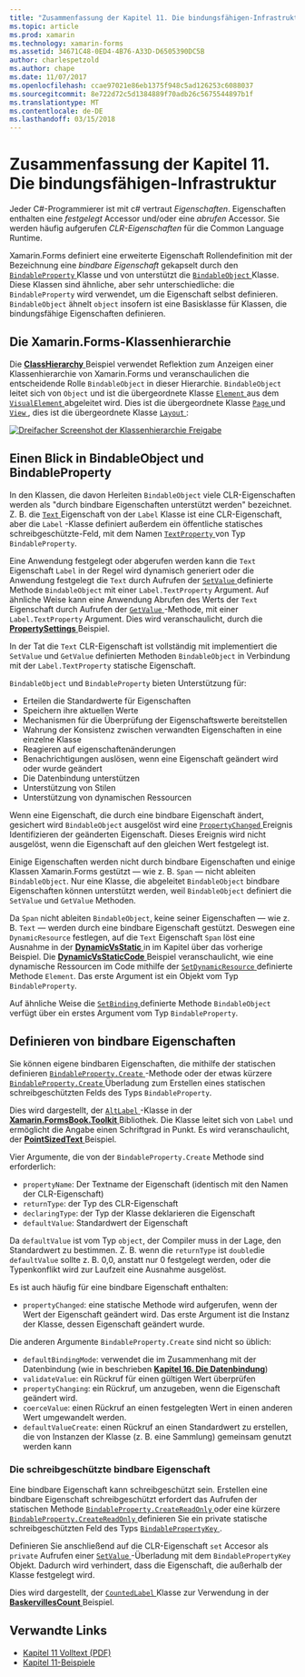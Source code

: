 ```yaml
---
title: "Zusammenfassung der Kapitel 11. Die bindungsfähigen-Infrastruktur"
ms.topic: article
ms.prod: xamarin
ms.technology: xamarin-forms
ms.assetid: 34671C48-0ED4-4B76-A33D-D6505390DC5B
author: charlespetzold
ms.author: chape
ms.date: 11/07/2017
ms.openlocfilehash: ccae97021e86eb1375f948c5ad126253c6088037
ms.sourcegitcommit: 8e722d72c5d1384889f70adb26c5675544897b1f
ms.translationtype: MT
ms.contentlocale: de-DE
ms.lasthandoff: 03/15/2018
---
```

# <a name="summary-of-chapter-11-the-bindable-infrastructure"></a>Zusammenfassung der Kapitel 11. Die bindungsfähigen-Infrastruktur

Jeder C#-Programmierer ist mit c# vertraut *Eigenschaften*. Eigenschaften enthalten eine *festgelegt* Accessor und/oder eine *abrufen* Accessor. Sie werden häufig aufgerufen *CLR-Eigenschaften* für die Common Language Runtime.

Xamarin.Forms definiert eine erweiterte Eigenschaft Rollendefinition mit der Bezeichnung eine *bindbare Eigenschaft* gekapselt durch den [ `BindableProperty` ](https://developer.xamarin.com/api/type/Xamarin.Forms.BindableProperty/) Klasse und von unterstützt die [ `BindableObject` ](https://developer.xamarin.com/api/type/Xamarin.Forms.BindableObject/)Klasse. Diese Klassen sind ähnliche, aber sehr unterschiedliche: die `BindableProperty` wird verwendet, um die Eigenschaft selbst definieren. `BindableObject` ähnelt `object` insofern ist eine Basisklasse für Klassen, die bindungsfähige Eigenschaften definieren.

## <a name="the-xamarinforms-class-hierarchy"></a>Die Xamarin.Forms-Klassenhierarchie

Die [ **ClassHierarchy** ](https://github.com/xamarin/xamarin-forms-book-samples/tree/master/Chapter11/ClassHierarchy) Beispiel verwendet Reflektion zum Anzeigen einer Klassenhierarchie von Xamarin.Forms und veranschaulichen die entscheidende Rolle `BindableObject` in dieser Hierarchie. `BindableObject` leitet sich von `Object` und ist die übergeordnete Klasse [ `Element` ](https://developer.xamarin.com/api/type/Xamarin.Forms.Element/) aus dem [ `VisualElement` ](https://developer.xamarin.com/api/type/Xamarin.Forms.VisualElement/) abgeleitet wird. Dies ist die übergeordnete Klasse [ `Page` ](https://developer.xamarin.com/api/type/Xamarin.Forms.Page/) und [ `View` ](https://developer.xamarin.com/api/type/Xamarin.Forms.View/), dies ist die übergeordnete Klasse [ `Layout` ](https://developer.xamarin.com/api/type/Xamarin.Forms.Layout/):

[![Dreifacher Screenshot der Klassenhierarchie Freigabe](images/ch11fg01-small.png "Klasse Hierarchie Freigabe")](images/ch11fg01-large.png#lightbox "Klasse Hierarchie freigeben")

## <a name="a-peek-into-bindableobject-and-bindableproperty"></a>Einen Blick in BindableObject und BindableProperty

In den Klassen, die davon Herleiten `BindableObject` viele CLR-Eigenschaften werden als "durch bindbare Eigenschaften unterstützt werden" bezeichnet. Z. B. die [ `Text` ](https://developer.xamarin.com/api/property/Xamarin.Forms.Label.Text/) Eigenschaft von der `Label` Klasse ist eine CLR-Eigenschaft, aber die `Label` -Klasse definiert außerdem ein öffentliche statisches schreibgeschützte-Feld, mit dem Namen [ `TextProperty` ](https://developer.xamarin.com/api/property/Xamarin.Forms.Label.TextProperty/) von Typ `BindableProperty`.

Eine Anwendung festgelegt oder abgerufen werden kann die `Text` Eigenschaft `Label` in der Regel wird dynamisch generiert oder die Anwendung festgelegt die `Text` durch Aufrufen der [ `SetValue` ](https://developer.xamarin.com/api/member/Xamarin.Forms.BindableObject.SetValue/p/Xamarin.Forms.BindableProperty/System.Object/) definierte Methode `BindableObject` mit einer `Label.TextProperty` Argument. Auf ähnliche Weise kann eine Anwendung Abrufen des Werts der `Text` Eigenschaft durch Aufrufen der [ `GetValue` ](https://developer.xamarin.com/api/member/Xamarin.Forms.BindableObject.GetValue/p/Xamarin.Forms.BindableProperty/) -Methode, mit einer `Label.TextProperty` Argument. Dies wird veranschaulicht, durch die [ **PropertySettings** ](https://github.com/xamarin/xamarin-forms-book-samples/tree/master/Chapter11/PropertySettings) Beispiel.

In der Tat die `Text` CLR-Eigenschaft ist vollständig mit implementiert die `SetValue` und `GetValue` definierten Methoden `BindableObject` in Verbindung mit der `Label.TextProperty` statische Eigenschaft.

`BindableObject` und `BindableProperty` bieten Unterstützung für:

- Erteilen die Standardwerte für Eigenschaften
- Speichern ihre aktuellen Werte
- Mechanismen für die Überprüfung der Eigenschaftswerte bereitstellen
- Wahrung der Konsistenz zwischen verwandten Eigenschaften in eine einzelne Klasse
- Reagieren auf eigenschaftenänderungen
- Benachrichtigungen auslösen, wenn eine Eigenschaft geändert wird oder wurde geändert
- Die Datenbindung unterstützen
- Unterstützung von Stilen
- Unterstützung von dynamischen Ressourcen

Wenn eine Eigenschaft, die durch eine bindbare Eigenschaft ändert, gesichert wird `BindableObject` ausgelöst wird eine [ `PropertyChanged` ](https://developer.xamarin.com/api/event/Xamarin.Forms.BindableObject.PropertyChanged/) Ereignis Identifizieren der geänderten Eigenschaft. Dieses Ereignis wird nicht ausgelöst, wenn die Eigenschaft auf den gleichen Wert festgelegt ist.

Einige Eigenschaften werden nicht durch bindbare Eigenschaften und einige Klassen Xamarin.Forms gestützt &mdash; wie z. B. `Span` &mdash; nicht ableiten `BindableObject`. Nur eine Klasse, die abgeleitet `BindableObject` bindbare Eigenschaften können unterstützt werden, weil `BindableObject` definiert die `SetValue` und `GetValue` Methoden.

Da `Span` nicht ableiten `BindableObject`, keine seiner Eigenschaften &mdash; wie z. B. `Text` &mdash; werden durch eine bindbare Eigenschaft gestützt. Deswegen eine `DynamicResource` festlegen, auf die `Text` Eigenschaft `Span` löst eine Ausnahme in der [ **DynamicVsStatic** ](https://github.com/xamarin/xamarin-forms-book-samples/tree/master/Chapter10/DynamicVsStatic) in im Kapitel über das vorherige Beispiel. Die [ **DynamicVsStaticCode** ](https://github.com/xamarin/xamarin-forms-book-samples/tree/master/Chapter11/DynamicVsStaticCode) Beispiel veranschaulicht, wie eine dynamische Ressourcen im Code mithilfe der [ `SetDynamicResource` ](https://developer.xamarin.com/api/member/Xamarin.Forms.Element.SetDynamicResource/p/Xamarin.Forms.BindableProperty/System.String/) definierte Methode `Element`. Das erste Argument ist ein Objekt vom Typ `BindableProperty`.

Auf ähnliche Weise die [ `SetBinding` ](https://developer.xamarin.com/api/member/Xamarin.Forms.BindableObject.SetBinding/p/Xamarin.Forms.BindableProperty/Xamarin.Forms.BindingBase/) definierte Methode `BindableObject` verfügt über ein erstes Argument vom Typ `BindableProperty`.

## <a name="defining-bindable-properties"></a>Definieren von bindbare Eigenschaften

Sie können eigene bindbaren Eigenschaften, die mithilfe der statischen definieren [ `BindableProperty.Create` ](https://developer.xamarin.com/api/member/Xamarin.Forms.BindableProperty.Create/p/System.String/System.Type/System.Type/System.Object/Xamarin.Forms.BindingMode/Xamarin.Forms.BindableProperty+ValidateValueDelegate/Xamarin.Forms.BindableProperty+BindingPropertyChangedDelegate/Xamarin.Forms.BindableProperty+BindingPropertyChangingDelegate/Xamarin.Forms.BindableProperty+CoerceValueDelegate/Xamarin.Forms.BindableProperty+CreateDefaultValueDelegate/) -Methode oder der etwas kürzere [ `BindableProperty.Create` ](https://developer.xamarin.com/api/member/Xamarin.Forms.BindableProperty.Create/p/System.String/System.Type/System.Type/System.Object/Xamarin.Forms.BindingMode/Xamarin.Forms.BindableProperty+ValidateValueDelegate/Xamarin.Forms.BindableProperty+BindingPropertyChangedDelegate/Xamarin.Forms.BindableProperty+BindingPropertyChangingDelegate/Xamarin.Forms.BindableProperty+CoerceValueDelegate/) Überladung zum Erstellen eines statischen schreibgeschützten Felds des Typs `BindableProperty`.

Dies wird dargestellt, der [ `AltLabel` ](https://github.com/xamarin/xamarin-forms-book-samples/blob/master/Libraries/Xamarin.FormsBook.Toolkit/Xamarin.FormsBook.Toolkit/AltLabel.cs) -Klasse in der [ **Xamarin.FormsBook.Toolkit** ](https://github.com/xamarin/xamarin-forms-book-samples/tree/master/Libraries/Xamarin.FormsBook.Toolkit) Bibliothek. Die Klasse leitet sich von `Label` und ermöglicht die Angabe einen Schriftgrad in Punkt. Es wird veranschaulicht, der [ **PointSizedText** ](https://github.com/xamarin/xamarin-forms-book-samples/tree/master/Chapter11/PointSizedText) Beispiel.

Vier Argumente, die von der `BindableProperty.Create` Methode sind erforderlich:

- `propertyName`: Der Textname der Eigenschaft (identisch mit den Namen der CLR-Eigenschaft)
- `returnType`: der Typ des CLR-Eigenschaft
- `declaringType`: der Typ der Klasse deklarieren die Eigenschaft
- `defaultValue`: Standardwert der Eigenschaft

Da `defaultValue` ist vom Typ `object`, der Compiler muss in der Lage, den Standardwert zu bestimmen. Z. B. wenn die `returnType` ist `double`die `defaultValue` sollte z. B. 0,0, anstatt nur 0 festgelegt werden, oder die Typenkonflikt wird zur Laufzeit eine Ausnahme ausgelöst.

Es ist auch häufig für eine bindbare Eigenschaft enthalten:

- `propertyChanged`: eine statische Methode wird aufgerufen, wenn der Wert der Eigenschaft geändert wird. Das erste Argument ist die Instanz der Klasse, dessen Eigenschaft geändert wurde.

Die anderen Argumente `BindableProperty.Create` sind nicht so üblich:

- `defaultBindingMode`: verwendet die im Zusammenhang mit der Datenbindung (wie in beschrieben [ **Kapitel 16. Die Datenbindung**](chapter16.md))
- `validateValue`: ein Rückruf für einen gültigen Wert überprüfen
- `propertyChanging`: ein Rückruf, um anzugeben, wenn die Eigenschaft geändert wird.
- `coerceValue`: einen Rückruf an einen festgelegten Wert in einen anderen Wert umgewandelt werden.
- `defaultValueCreate`: einen Rückruf an einen Standardwert zu erstellen, die von Instanzen der Klasse (z. B. eine Sammlung) gemeinsam genutzt werden kann

### <a name="the-read-only-bindable-property"></a>Die schreibgeschützte bindbare Eigenschaft

Eine bindbare Eigenschaft kann schreibgeschützt sein. Erstellen eine bindbare Eigenschaft schreibgeschützt erfordert das Aufrufen der statischen Methode [ `BindableProperty.CreateReadOnly` ](https://developer.xamarin.com/api/member/Xamarin.Forms.BindableProperty.CreateReadOnly/p/System.String/System.Type/System.Type/System.Object/Xamarin.Forms.BindingMode/Xamarin.Forms.BindableProperty+ValidateValueDelegate/Xamarin.Forms.BindableProperty+BindingPropertyChangedDelegate/Xamarin.Forms.BindableProperty+BindingPropertyChangingDelegate/Xamarin.Forms.BindableProperty+CoerceValueDelegate/Xamarin.Forms.BindableProperty+CreateDefaultValueDelegate/) oder eine kürzere [ `BindableProperty.CreateReadOnly` ](https://developer.xamarin.com/api/member/Xamarin.Forms.BindableProperty.CreateReadOnly/p/System.String/System.Type/System.Type/System.Object/Xamarin.Forms.BindingMode/Xamarin.Forms.BindableProperty+ValidateValueDelegate/Xamarin.Forms.BindableProperty+BindingPropertyChangedDelegate/Xamarin.Forms.BindableProperty+BindingPropertyChangingDelegate/Xamarin.Forms.BindableProperty+CoerceValueDelegate/) definieren Sie ein private statische schreibgeschützten Feld des Typs [ `BindablePropertyKey` ](https://developer.xamarin.com/api/type/Xamarin.Forms.BindablePropertyKey/).

Definieren Sie anschließend auf die CLR-Eigenschaft `set` Accesor als `private` Aufrufen einer [ `SetValue` ](https://developer.xamarin.com/api/member/Xamarin.Forms.BindableObject.SetValue/p/Xamarin.Forms.BindablePropertyKey/System.Object/) -Überladung mit dem `BindablePropertyKey` Objekt. Dadurch wird verhindert, dass die Eigenschaft, die außerhalb der Klasse festgelegt wird.

Dies wird dargestellt, der [ `CountedLabel` ](https://github.com/xamarin/xamarin-forms-book-samples/blob/master/Libraries/Xamarin.FormsBook.Toolkit/Xamarin.FormsBook.Toolkit/CountedLabel.cs) Klasse zur Verwendung in der [ **BaskervillesCount** ](https://github.com/xamarin/xamarin-forms-book-samples/tree/master/Chapter11/BaskervillesCount) Beispiel.



## <a name="related-links"></a>Verwandte Links

- [Kapitel 11 Volltext (PDF)](https://download.xamarin.com/developer/xamarin-forms-book/XamarinFormsBook-Ch11-Apr2016.pdf)
- [Kapitel 11-Beispiele](https://github.com/xamarin/xamarin-forms-book-samples/tree/master/Chapter11)
